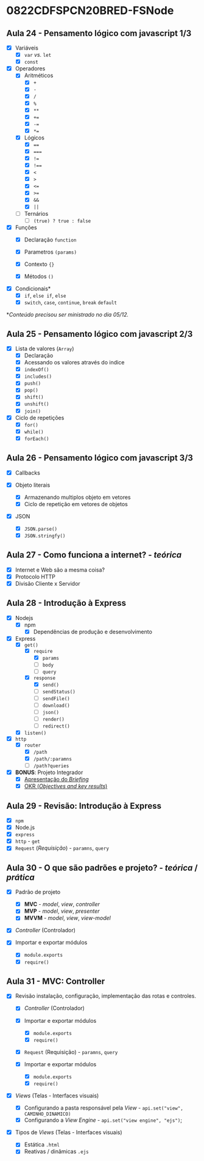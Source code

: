 # 0822CDFSPCN20BRED-FSNode

## Aula 24 - Pensamento lógico com javascript 1/3

- [x] Variáveis
    - [x] `var` *vs.* `let`
    - [x] `const`

- [x] Operadores
    - [x] Aritméticos
        - [x] `+`
        - [x] `-`
        - [x] `/`
        - [x] `%`
        - [x] `**`
        - [x] `+=`
        - [x] `-=`
        - [x] `*=`
    - [x] Lógicos
        - [x] `==`
        - [x] `===`
        - [x] `!=`
        - [x] `!==`
        - [x] `<`
        - [x] `>`
        - [x] `<=`
        - [x] `>=`
        - [x] `&&`
        - [x] `||`
    -[ ] Ternários
        - [ ] `(true) ? true : false `

- [x] Funções 
    - [x] Declaração `function`
    - [x] Parametros `(params)`
    - [x] Contexto `{}`
    - [x] Métodos `()`


- [x] Condicionais*
    - [x] `if`, `else if`, `else`
    - [x] `switch`, `case`, `continue`, `break` `default`

**Conteúdo precisou ser ministrado no dia 05/12.*

## Aula 25 - Pensamento lógico com javascript 2/3

- [x] Lista de valores (`Array`)
    - [x] Declaração
    - [x] Acessando os valores através do indice
    - [x] `indexOf()`
    - [x] `includes()`
    - [x] `push()`
    - [x] `pop()`
    - [x] `shift()`
    - [x] `unshift()`
    - [x] `join()`

- [x] Ciclo de repetições
    - [x] `for()`
    - [x] `while()`
    - [x] `forEach()`

## Aula 26 - Pensamento lógico com javascript 3/3

- [x] Callbacks

- [x] Objeto literais
    - [x] Armazenando multiplos objeto em vetores
    - [x] Ciclo de repetição em vetores de objetos

- [x] JSON
    - [x] `JSON.parse()`
    - [x] `JSON.stringfy()`

## Aula 27 - Como funciona a internet? - *teórica*

- [x] Internet e Web são a mesma coisa?
- [x] Protocolo HTTP
- [x] Divisão Cliente x Servidor

## Aula 28 - Introdução à Express

- [x] Nodejs
    - [x] npm
        - [x] Dependências de produção e desenvolvimento

- [x] Express
    - [x] `get()`
        - [x] `require`
            - [x] `params`
            - [ ] `body`
            - [ ] `query`
        - [x] `response`
            - [x] `send()`
            - [ ] `sendStatus()`
            - [ ] `sendFile()`
            - [ ] `download()`
            - [ ] `json()`
            - [ ] `render()`
            - [ ] `redirect()`
    - [x] `listen()`

- [x] `http`
    - [x] `router`
        - [x] `/path`
        - [x] `/path/:paramns`
        - [ ] `/path?queries`

- [x] **BONUS**: Projeto Integrador
    - [x] [Apresentação do *Briefing*](https://docs.google.com/document/d/19o1s0FmoVinTDs-cSiBL3QHP-gKNwOOXFQz9teUW1AE/edit?usp=sharing)
    - [x] [OKR (*Objectives and key results*)](https://docs.google.com/spreadsheets/d/1DlWdf5taLUJIH6EEKfb-8IYi7ccQ6yM4U44B0BCtWYA/edit?usp=sharing)

## Aula 29 - Revisão: Introdução à Express

- [x] `npm` 
- [x] Node.js
- [x] `express`
- [x] `http` - `get`
- [x] `Request` (*Requisição*) - `paramns`, `query`

## Aula 30 - O que são padrões e projeto? - *teórica* / *prática*

- [x] Padrão de projeto
    - [x] **MVC** - *model*, *view*, *controller*
    - [x] **MVP** - *model*, *view*, *presenter*
    - [x] **MVVM** - *model*, *view*, *view-model*

- [x] *Controller* (Controlador)

- [x] Importar e exportar módulos
    - [x] `module.exports`
    - [x] `require()`

## Aula 31 - MVC: Controller

- [x] Revisão instalação, configuração, implementação das rotas e controles.

    - [x] *Controller* (Controlador)

    - [x] Importar e exportar módulos
        - [x] `module.exports`
        - [x] `require()`

    - [x] `Request` (Requisição) - `paramns`, `query`

    - [x] Importar e exportar módulos
        - [x] `module.exports`
        - [x] `require()`

- [x] *Views* (Telas - Interfaces visuais)

    - [x] Configurando a pasta responsável pela *View* - `api.set("view", CAMINHO_DINAMICO)`
    - [x] Configurando a *View Engine* - `api.set("view engine", "ejs")`;

- [x] Tipos de *Views* (Telas - Interfaces visuais)

    - [x] Estática `.html`
    - [x] Reativas / dinâmicas `.ejs`
